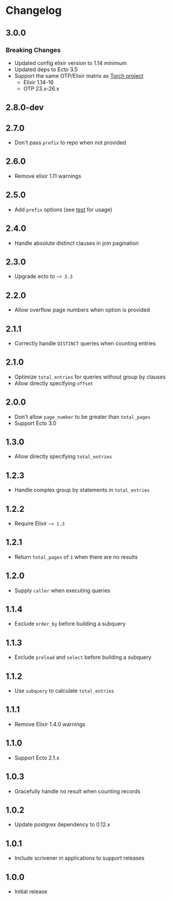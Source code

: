 # Changelog

## 3.0.0

### Breaking Changes

* Updated config elixir version to 1.14 minimum
* Updated deps to Ecto 3.5
* Support the same OTP/Elixir matrix as [Torch project](https://www.github.com/mojotech/torch)
  - Elixir 1.14-16
  - OTP 23.x-26.x

## 2.8.0-dev

## 2.7.0

* Don't pass `prefix` to repo when not provided

## 2.6.0

* Remove elixir 1.11 warnings

## 2.5.0

* Add `prefix` options (see
  [test](https://github.com/drewolson/scrivener_ecto/blob/8ef17361251aea9784d5b0402547327d90ca4184/test/scrivener/paginator/ecto/query_test.exs#L430)
  for usage)

## 2.4.0

* Handle absolute distinct clauses in join pagination

## 2.3.0

* Upgrade ecto to `~> 3.3`

## 2.2.0

* Allow overflow page numbers when option is provided

## 2.1.1

* Correctly handle `DISTINCT` queries when counting entries

## 2.1.0

* Optimize `total_entries` for queries without group by clauses
* Allow directly specifying `offset`

## 2.0.0

* Don't allow `page_number` to be greater than `total_pages`
* Support Ecto 3.0

## 1.3.0

* Allow directly specifying `total_entries`

## 1.2.3

* Handle complex group by statements in `total_entries`

## 1.2.2

* Require Elixir `~> 1.3`

## 1.2.1

* Return `total_pages` of `1` when there are no results

## 1.2.0

* Supply `caller` when executing queries

## 1.1.4

* Exclude `order_by` before building a subquery

## 1.1.3

* Exclude `preload` and `select` before building a subquery

## 1.1.2

* Use `subquery` to calculate `total_entries`

## 1.1.1

* Remove Elixir 1.4.0 warnings

## 1.1.0

* Support Ecto 2.1.x

## 1.0.3

* Gracefully handle no result when counting records

## 1.0.2

* Update postgrex dependency to 0.12.x

## 1.0.1

* Include scrivener in applications to support releases

## 1.0.0

* Initial release
